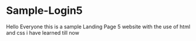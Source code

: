 # Sample-Login5
Hello Everyone this is a sample Landing Page 5  website with the use of html and css i have learned till now 
